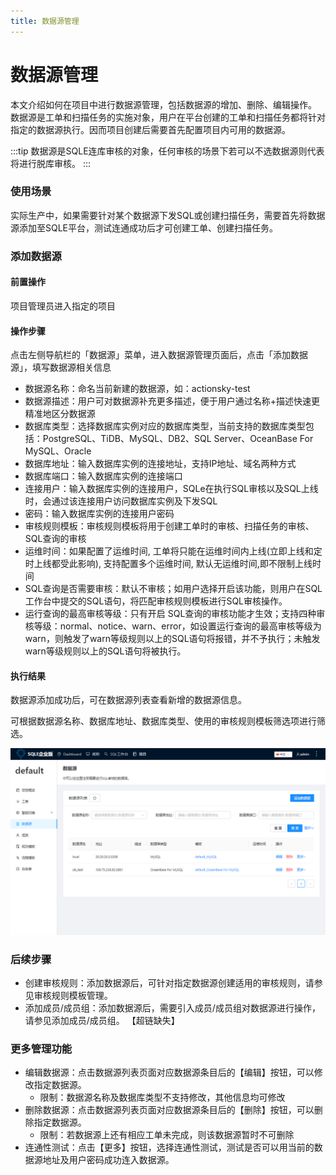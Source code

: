 ```yaml
---
title: 数据源管理
---
```


# 数据源管理
本文介绍如何在项目中进行数据源管理，包括数据源的增加、删除、编辑操作。
数据源是工单和扫描任务的实施对象，用户在平台创建的工单和扫描任务都将针对指定的数据源执行。因而项目创建后需要首先配置项目内可用的数据源。

:::tip
数据源是SQLE连库审核的对象，任何审核的场景下若可以不选数据源则代表将进行脱库审核。
:::

### 使用场景
实际生产中，如果需要针对某个数据源下发SQL或创建扫描任务，需要首先将数据源添加至SQLE平台，测试连通成功后才可创建工单、创建扫描任务。

### 添加数据源
#### 前置操作
项目管理员进入指定的项目

#### 操作步骤
点击左侧导航栏的「数据源」菜单，进入数据源管理页面后，点击「添加数据源」，填写数据源相关信息

* 数据源名称：命名当前新建的数据源，如：actionsky-test
* 数据源描述：用户可对数据源补充更多描述，便于用户通过名称+描述快速更精准地区分数据源
* 数据库类型：选择数据库实例对应的数据库类型，当前支持的数据库类型包括：PostgreSQL、TiDB、MySQL、DB2、SQL Server、OceanBase For MySQL、Oracle
* 数据库地址：输入数据库实例的连接地址，支持IP地址、域名两种方式
* 数据库端口：输入数据库实例的连接端口
* 连接用户：输入数据库实例的连接用户，SQLe在执行SQL审核以及SQL上线时，会通过该连接用户访问数据库实例及下发SQL
* 密码：输入数据库实例的连接用户密码
* 审核规则模板：审核规则模板将用于创建工单时的审核、扫描任务的审核、SQL查询的审核
* 运维时间：如果配置了运维时间, 工单将只能在运维时间内上线(立即上线和定时上线都受此影响), 支持配置多个运维时间, 默认无运维时间,即不限制上线时间
* SQL查询是否需要审核：默认不审核；如用户选择开启该功能，则用户在SQL工作台中提交的SQL语句，将匹配审核规则模板进行SQL审核操作。
* 运行查询的最高审核等级：只有开启 SQL查询的审核功能才生效；支持四种审核等级：normal、notice、warn、error，如设置运行查询的最高审核等级为warn，则触发了warn等级规则以上的SQL语句将报错，并不予执行；未触发warn等级规则以上的SQL语句将被执行。

#### 执行结果
数据源添加成功后，可在数据源列表查看新增的数据源信息。

可根据数据源名称、数据库地址、数据库类型、使用的审核规则模板筛选项进行筛选。

![数据源列表](./img/instance-manage.png)

### 后续步骤
* 创建审核规则：添加数据源后，可针对指定数据源创建适用的审核规则，请参见审核规则模板管理。
* 添加成员/成员组：添加数据源后，需要引入成员/成员组对数据源进行操作，请参见添加成员/成员组。
【超链缺失】

### 更多管理功能
* 编辑数据源：点击数据源列表页面对应数据源条目后的【编辑】按钮，可以修改指定数据源。
    * 限制：数据源名称及数据库类型不支持修改，其他信息均可修改
* 删除数据源：点击数据源列表页面对应数据源条目后的【删除】按钮，可以删除指定数据源。
    * 限制：若数据源上还有相应工单未完成，则该数据源暂时不可删除
* 连通性测试：点击【更多】按钮，选择连通性测试，测试是否可以用当前的数据源地址及用户密码成功连入数据源。


